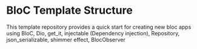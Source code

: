 # BloC Template Structure

This template repository provides a quick start for creating new bloc apps using BloC, Dio, get_it, injectable (Dependency injection),  Repository, json_serializable, shimmer effect, BlocObserver